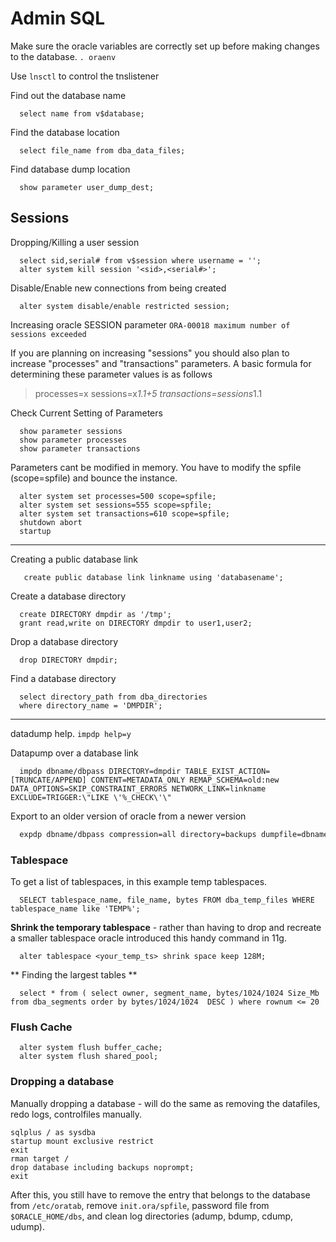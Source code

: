 # Admin SQL

Make sure the oracle variables are correctly set up before making changes to the database. `. oraenv`

Use `lnsctl` to control the tnslistener

Find out the database name
```plsql
  select name from v$database;
```
Find the database location
```plsql
  select file_name from dba_data_files;
```
Find database dump location
```plsql
  show parameter user_dump_dest;
```

## Sessions

Dropping/Killing a user session
```plsql
  select sid,serial# from v$session where username = '';
  alter system kill session '<sid>,<serial#>';
```
Disable/Enable new connections from being created
```plsql
  alter system disable/enable restricted session;
```
Increasing oracle SESSION parameter `ORA-00018 maximum number of sessions exceeded`

If you are planning on increasing "sessions" you should also plan to increase "processes" and "transactions" parameters.
A basic formula for determining  these parameter values is as follows

> processes=x
> sessions=x*1.1+5
> transactions=sessions*1.1
 
Check Current Setting of Parameters
```plsql
  show parameter sessions
  show parameter processes
  show parameter transactions
```
  
Parameters cant be modified in memory. You have to modify the spfile (scope=spfile) and bounce the instance.
```plsql
  alter system set processes=500 scope=spfile;
  alter system set sessions=555 scope=spfile;
  alter system set transactions=610 scope=spfile;
  shutdown abort
  startup 
```
----
Creating a public database link
```plsql
   create public database link linkname using 'databasename';
```
Create a database directory
```plsql
  create DIRECTORY dmpdir as '/tmp';
  grant read,write on DIRECTORY dmpdir to user1,user2;
```
Drop a database directory
```plsql
  drop DIRECTORY dmpdir;
```
Find a database directory
```plsql
  select directory_path from dba_directories
  where directory_name = 'DMPDIR';
```
----
datadump help. `impdp help=y`

Datapump over a database link
```
  impdp dbname/dbpass DIRECTORY=dmpdir TABLE_EXIST_ACTION=[TRUNCATE/APPEND] CONTENT=METADATA_ONLY REMAP_SCHEMA=old:new DATA_OPTIONS=SKIP_CONSTRAINT_ERRORS NETWORK_LINK=linkname EXCLUDE=TRIGGER:\"LIKE \'%_CHECK\'\"
```
Export to an older version of oracle from a newer version
```bash
  expdp dbname/dbpass compression=all directory=backups dumpfile=dbname_v11.dmp version=11.2
```
### Tablespace

To get a list of tablespaces, in this example temp tablespaces.

```plsql
  SELECT tablespace_name, file_name, bytes FROM dba_temp_files WHERE tablespace_name like 'TEMP%';
```

**Shrink the temporary tablespace** - rather than having to drop and recreate a smaller tablespace oracle introduced this handy command in 11g.

```plsql
  alter tablespace <your_temp_ts> shrink space keep 128M;
```

** Finding the largest tables **

```plsql
  select * from ( select owner, segment_name, bytes/1024/1024 Size_Mb from dba_segments order by bytes/1024/1024  DESC ) where rownum <= 20
```

### Flush Cache

```plsql
  alter system flush buffer_cache;
  alter system flush shared_pool;
```

### Dropping a database

Manually dropping a database - will do the same as removing the datafiles, redo logs, controlfiles manually.

```plsql
sqlplus / as sysdba
startup mount exclusive restrict
exit
rman target /
drop database including backups noprompt;
exit
```

After this, you still have to remove the entry that belongs to the database from `/etc/oratab`, remove `init.ora/spfile`, password file from `$ORACLE_HOME/dbs`, and clean log directories (adump, bdump, cdump, udump).
